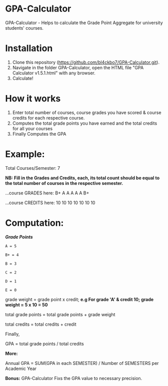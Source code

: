 # GPA-Calculator

GPA-Calculator - Helps to calculate the Grade Point Aggregate for university students' courses. 

# Installation

1) Clone this repository (https://github.com/bl4ckbo7/GPA-Calculator.git).
2) Navigate in the folder GPA-Calculator, open the HTML file "GPA Calculator v1.5.1.html" with any browser.
3) Calculate!

# How it works

1. Enter total number of courses, course grades you have scored & course credits for each respective course.
2. Computes the total grade points you have earned and the total credits for all your courses
3. Finally Computes the GPA

# Example:

Total Courses/Semester: 7

**NB: Fill in the Grades and Credits, each, its total count should be equal to the total number of courses in the respective semester.**

...course GRADES here: B+ A A A A A B+

...course CREDITS here: 10 10 10 10 10 10 10

# Computation:

***Grade Points***
  
    A = 5
  
    B+ = 4
  
    B = 3
  
    C = 2
  
    D = 1
  
    E = 0

grade weight = grade point x credit; **e.g For grade 'A' & credit 10; grade weight = 5 x 10 = 50**

total grade points = total grade points + grade weight

total credits = total credits + credit

Finally, 

GPA = total grade points / total credits

**More:**

Annual GPA = SUM(GPA in each SEMESTER) / Number of SEMESTERS per Academic Year

**Bonus:** 
GPA-Calculator Fixs the GPA value to necessary precision.

